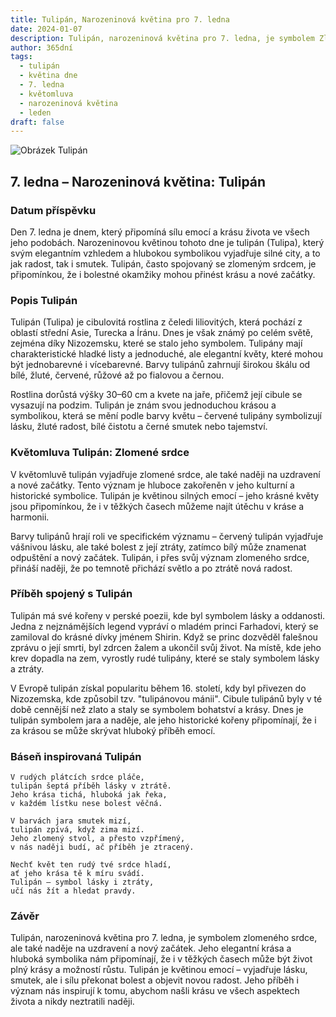 ```yaml
---
title: Tulipán, Narozeninová květina pro 7. ledna
date: 2024-01-07
description: Tulipán, narozeninová květina pro 7. ledna, je symbolem Zlomené srdce. Objevte její jedinečný význam, fascinující příběhy a poezii, která oslavuje její krásu.
author: 365dní
tags:
  - tulipán
  - květina dne
  - 7. ledna
  - květomluva
  - narozeninová květina
  - leden
draft: false
---
```


![Obrázek Tulipán](https://cdn.pixabay.com/photo/2020/04/28/13/17/tulips-5104494_1280.jpg#center)


## 7. ledna – Narozeninová květina: Tulipán

### Datum příspěvku

Den 7. ledna je dnem, který připomíná sílu emocí a krásu života ve všech jeho podobách. Narozeninovou květinou tohoto dne je tulipán (Tulipa), který svým elegantním vzhledem a hlubokou symbolikou vyjadřuje silné city, a to jak radost, tak i smutek. Tulipán, často spojovaný se zlomeným srdcem, je připomínkou, že i bolestné okamžiky mohou přinést krásu a nové začátky.

### Popis Tulipán

Tulipán (Tulipa) je cibulovitá rostlina z čeledi liliovitých, která pochází z oblastí střední Asie, Turecka a Íránu. Dnes je však známý po celém světě, zejména díky Nizozemsku, které se stalo jeho symbolem. Tulipány mají charakteristické hladké listy a jednoduché, ale elegantní květy, které mohou být jednobarevné i vícebarevné. Barvy tulipánů zahrnují širokou škálu od bílé, žluté, červené, růžové až po fialovou a černou.

Rostlina dorůstá výšky 30–60 cm a kvete na jaře, přičemž její cibule se vysazují na podzim. Tulipán je znám svou jednoduchou krásou a symbolikou, která se mění podle barvy květu – červené tulipány symbolizují lásku, žluté radost, bílé čistotu a černé smutek nebo tajemství.

### Květomluva Tulipán: Zlomené srdce

V květomluvě tulipán vyjadřuje zlomené srdce, ale také naději na uzdravení a nové začátky. Tento význam je hluboce zakořeněn v jeho kulturní a historické symbolice. Tulipán je květinou silných emocí – jeho krásné květy jsou připomínkou, že i v těžkých časech můžeme najít útěchu v kráse a harmonii.

Barvy tulipánů hrají roli ve specifickém významu – červený tulipán vyjadřuje vášnivou lásku, ale také bolest z její ztráty, zatímco bílý může znamenat odpuštění a nový začátek. Tulipán, i přes svůj význam zlomeného srdce, přináší naději, že po temnotě přichází světlo a po ztrátě nová radost.

### Příběh spojený s Tulipán

Tulipán má své kořeny v perské poezii, kde byl symbolem lásky a oddanosti. Jedna z nejznámějších legend vypráví o mladém princi Farhadovi, který se zamiloval do krásné dívky jménem Shirin. Když se princ dozvěděl falešnou zprávu o její smrti, byl zdrcen žalem a ukončil svůj život. Na místě, kde jeho krev dopadla na zem, vyrostly rudé tulipány, které se staly symbolem lásky a ztráty.

V Evropě tulipán získal popularitu během 16. století, kdy byl přivezen do Nizozemska, kde způsobil tzv. "tulipánovou mánii". Cibule tulipánů byly v té době cennější než zlato a staly se symbolem bohatství a krásy. Dnes je tulipán symbolem jara a naděje, ale jeho historické kořeny připomínají, že i za krásou se může skrývat hluboký příběh emocí.

### Báseň inspirovaná Tulipán

```
V rudých plátcích srdce pláče,  
tulipán šeptá příběh lásky v ztrátě.  
Jeho krása tichá, hluboká jak řeka,  
v každém lístku nese bolest věčná.  

V barvách jara smutek mizí,  
tulipán zpívá, když zima mizí.  
Jeho zlomený stvol, a přesto vzpřímený,  
v nás naději budí, ač příběh je ztracený.  

Nechť květ ten rudý tvé srdce hladí,  
ať jeho krása tě k míru svádí.  
Tulipán – symbol lásky i ztráty,  
učí nás žít a hledat pravdy.  
```

### Závěr

Tulipán, narozeninová květina pro 7. ledna, je symbolem zlomeného srdce, ale také naděje na uzdravení a nový začátek. Jeho elegantní krása a hluboká symbolika nám připomínají, že i v těžkých časech může být život plný krásy a možností růstu. Tulipán je květinou emocí – vyjadřuje lásku, smutek, ale i sílu překonat bolest a objevit novou radost. Jeho příběh i význam nás inspirují k tomu, abychom našli krásu ve všech aspektech života a nikdy neztratili naději.